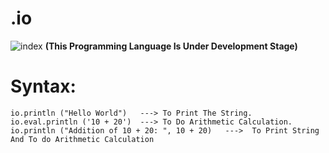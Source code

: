 # .io
![index](https://user-images.githubusercontent.com/81899310/143827568-fc00e7e7-cf26-4a1d-997d-6d50d3589710.png) 
<b>(This Programming Language Is Under Development Stage)</b>

# Syntax:
    io.println ("Hello World")   ---> To Print The String.
    io.eval.println ('10 + 20')  ---> To Do Arithmetic Calculation.
    io.println ("Addition of 10 + 20: ", 10 + 20)   --->  To Print String And To do Arithmetic Calculation    


